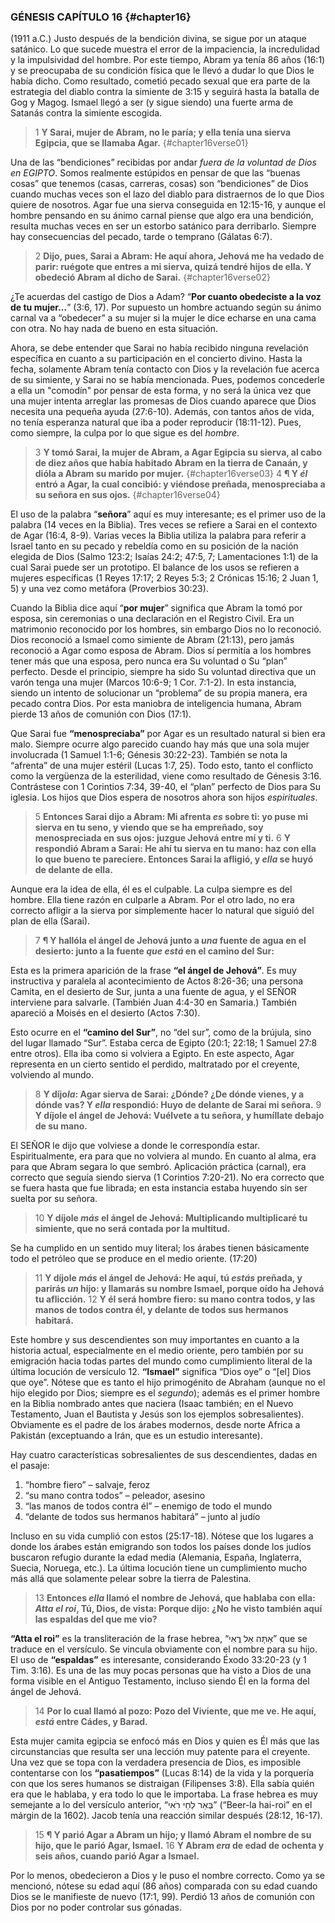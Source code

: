 ### GÉNESIS CAPÍTULO 16 {#chapter16}

(1911 a.C.) Justo después de la bendición divina, se sigue por un ataque satánico. Lo que sucede muestra el error de la impaciencia, la incredulidad y la impulsividad del hombre. Por este tiempo, Abram ya tenía 86 años (16:1) y se preocupaba de su condición física que le llevó a dudar lo que Dios le había dicho. Como resultado, cometió pecado sexual que era parte de la estrategia del diablo contra la simiente de 3:15 y seguirá hasta la batalla de Gog y Magog. Ismael llegó a ser (y sigue siendo) una fuerte arma de Satanás contra la simiente escogida.

>1 **Y Sarai, mujer de Abram, no le paría; y ella tenía una sierva Egipcia, que se llamaba Agar.** {#chapter16verse01}

Una de las “bendiciones” recibidas por andar *fuera de la voluntad de Dios en EGIPTO*. Somos realmente estúpidos en pensar de que las “buenas cosas” que tenemos (casas, carreras, cosas) son “bendiciones” de Dios cuando muchas veces son el lazo del diablo para distraernos de lo que Dios quiere de nosotros. Agar fue una sierva conseguida en 12:15-16, y aunque el hombre pensando en su ánimo carnal piense que algo era una bendición, resulta muchas veces en ser un estorbo satánico para derribarlo. Siempre hay consecuencias del pecado, tarde o temprano (Gálatas 6:7).

>2 **Dijo, pues, Sarai a Abram: He aquí ahora, Jehová me ha vedado de parir: ruégote que entres a mi sierva, quizá tendré hijos de ella. Y obedeció Abram al dicho de Sarai.** {#chapter16verse02}

¿Te acuerdas del castigo de Dios a Adam? “**Por cuanto obedeciste a la voz de tu mujer…**” (3:6, 17). Por supuesto un hombre actuando según su ánimo carnal va a “obedecer” a su mujer si la mujer le dice echarse en una cama con otra. No hay nada de bueno en esta situación.

Ahora, se debe entender que Sarai no había recibido ninguna revelación específica en cuanto a su participación en el concierto divino. Hasta la fecha, solamente Abram tenía contacto con Dios y la revelación fue acerca de su simiente, y Sarai no se había mencionada. Pues, podemos concederle a ella un "comodín" por pensar de esta forma, y no será la única vez que una mujer intenta arreglar las promesas de Dios cuando aparece que Dios necesita una pequeña ayuda (27:6-10). Además, con tantos años de vida, no tenía esperanza natural que iba a poder reproducir (18:11-12). Pues, como siempre, la culpa por lo que sigue es del *hombre*.

>3 **Y tomó Sarai, la mujer de Abram, a Agar Egipcia su sierva, al cabo de diez años que había habitado Abram en la tierra de Canaán, y dióla a Abram su marido por mujer.** {#chapter16verse03}
4 **¶ Y *él* entró a Agar, la cual concibió: y viéndose preñada, menospreciaba a su señora en sus ojos.** {#chapter16verse04}

El uso de la palabra “**señora**” aquí es muy interesante; es el primer uso de la palabra (14 veces en la Biblia). Tres veces se refiere a Sarai en el contexto de Agar (16:4, 8-9). Varias veces la Biblia utiliza la palabra para referir a Israel tanto en su pecado y rebeldía como en su posición de la nación elegida de Dios (Salmo 123:2; Isaías 24:2; 47:5, 7; Lamentaciones 1:1) de la cual Sarai puede ser un prototipo. El balance de los usos se refieren a mujeres específicas (1 Reyes 17:17; 2 Reyes 5:3; 2 Crónicas 15:16; 2 Juan 1, 5) y una vez como metáfora (Proverbios 30:23).

Cuando la Biblia dice aquí “**por mujer**” significa que Abram la tomó por esposa, sin ceremonias o una declaración en el Registro Civil. Era un matrimonio reconocido por los hombres, sin embargo Dios no lo reconoció. Dios reconoció a Ismael como simiente de Abram (21:13), pero jamás reconoció a Agar como esposa de Abram. Dios sí permitía a los hombres tener más que una esposa, pero nunca era Su voluntad o Su “plan” perfecto. Desde el principio, siempre ha sido Su voluntad directiva que un varón tenga una mujer (Marcos 10:6-9; 1 Cor. 7:1-2). In esta instancia, siendo un intento de solucionar un “problema” de su propia manera, era pecado contra Dios. Por esta maniobra de inteligencia humana, Abram pierde 13 años de comunión con Dios (17:1).

Que Sarai fue **“menospreciaba”** por Agar es un resultado natural si bien era malo. Siempre ocurre algo parecido cuando hay más que una sola mujer involucrada (1 Samuel 1:1-6; Génesis 30:22-23). También se nota la “afrenta” de una mujer estéril (Lucas 1:7, 25). Todo esto, tanto el conflicto como la vergüenza de la esterilidad, viene como resultado de Génesis 3:16. Contrástese con 1 Corintios 7:34, 39-40, el “plan” perfecto de Dios para Su iglesia. Los hijos que Dios espera de nosotros ahora son hijos *espirituales*.

>5 **Entonces Sarai dijo a Abram: Mi afrenta *es* sobre ti: yo puse mi sierva en tu seno, y viendo que se ha empreñado, soy menospreciada en sus ojos: juzgue Jehová entre mí y ti.**
6 **Y respondió Abram a Sarai: He ahí tu sierva en tu mano: haz con ella lo que bueno te pareciere. Entonces Sarai la afligió, y *ella* se huyó de delante de ella.**

Aunque era la idea de ella, él es el culpable. La culpa siempre es del hombre. Ella tiene razón en culparle a Abram. Por el otro lado, no era correcto afligir a la sierva por simplemente hacer lo natural que siguió del plan de ella (Sarai).

>7 **¶ Y hallóla el ángel de Jehová junto a *una* fuente de agua en el desierto: junto a la fuente *que está* en el camino del Sur:**

Esta es la primera aparición de la frase **“el ángel de Jehová”**. Es muy instructiva y paralela al acontecimiento de Actos 8:26-36; una persona Camita, en el desierto de Sur, junta a una fuente de agua, y el SEÑOR interviene para salvarle. (También Juan 4:4-30 en Samaria.) También apareció a Moisés en el desierto (Actos 7:30).

Esto ocurre en el **“camino del Sur”**, no “del sur”, como de la brújula, sino del lugar llamado “Sur”. Estaba cerca de Egipto (20:1; 22:18; 1 Samuel 27:8 entre otros). Ella iba como si volviera a Egipto. En este aspecto, Agar representa en un cierto sentido el perdido, maltratado por el creyente, volviendo al mundo.

>8 **Y díjo*la*: Agar sierva de Sarai: ¿Dónde? ¿De dónde vienes, y a dónde vas? Y *ella* respondió: Huyo de delante de Sarai mi señora.**
9 **Y díjole el ángel de Jehová: Vuélvete a tu señora, y humíllate debajo de su mano.**

El SEÑOR le dijo que volviese a donde le correspondía estar. Espiritualmente, era para que no volviera al mundo. En cuanto al alma, era para que Abram segara lo que sembró. Aplicación práctica (carnal), era correcto que seguía siendo sierva (1 Corintios 7:20-21). No era correcto que se fuera hasta que fue librada; en esta instancia estaba huyendo sin ser suelta por su señora.

>10 **Y díjole *más* el ángel de Jehová: Multiplicando multiplicaré tu simiente, que no será contada por la multitud.**

Se ha cumplido en un sentido muy literal; los árabes tienen básicamente todo el petróleo que se produce en el medio oriente. (17:20)

>11 **Y díjole *más* el ángel de Jehová: He aquí, tú *estás* preñada, y parirás *un* hijo: y llamarás su nombre Ismael, porque oído ha Jehová tu aflicción.**
12 **Y él será hombre fiero: su mano contra todos, y las manos de todos contra él, y delante de todos sus hermanos habitará.**

Este hombre y sus descendientes son muy importantes en cuanto a la historia actual, especialmente en el medio oriente, pero también por su emigración hacia todas partes del mundo como cumplimiento literal de la última locución de versículo 12. **“Ismael”** significa “Dios oye” o “[el] Dios que oye”. Nótese que es tanto el hijo primogénito de Abraham (aunque no el hijo elegido por Dios; siempre es el *segundo*); además es el primer hombre en la Biblia nombrado antes que naciera (Isaac también; en el Nuevo Testamento, Juan el Bautista y Jesús son los ejemplos sobresalientes). Obviamente es el padre de los árabes modernos, desde norte Africa a Pakistán (exceptuando a Irán, que es un estudio interesante).

Hay cuatro características sobresalientes de sus descendientes, dadas en el pasaje:
1.	“hombre fiero” – salvaje, feroz
2.	“su mano contra todos” – peleador, asesino
3.	“las manos de todos contra él” – enemigo de todo el mundo
4.	“delante de todos sus hermanos habitará” – junto al judío

Incluso en su vida cumplió con estos (25:17-18). Nótese que los lugares a donde los árabes están emigrando son todos los países donde los judíos buscaron refugio durante la edad media (Alemania, España, Inglaterra, Suecia, Noruega, etc.). La última locución tiene un cumplimiento mucho más allá que solamente pelear sobre la tierra de Palestina.

>13 **Entonces *ella* llamó el nombre de Jehová, que hablaba con ella: *Atta el roi*, Tú, Dios, de vista: Porque dijo: ¿No he visto también aquí las espaldas del que me vio?**

**“Atta el roi”** es la transliteración de la frase hebrea, “אַתָּה אֵל רֳאִי” que se traduce en el versículo. Se vincula obviamente con el nombre para su hijo. El uso de **“espaldas”** es interesante, considerando Éxodo 33:20-23 (y 1 Tim. 3:16). Es una de las muy pocas personas que ha visto a Dios de una forma visible en el Antiguo Testamento, incluso siendo Él en la forma del ángel de Jehová.

>14 **Por lo cual llamó al pozo: Pozo del Viviente, que me ve. He aquí, *está* entre Cádes, y Barad.**

Esta mujer camita egipcia se enfocó más en Dios y quien es Él más que las circunstancias que resulta ser una lección muy patente para el creyente. Una vez que se topa con la verdadera presencia de Dios, es imposible contentarse con los **“pasatiempos”** (Lucas 8:14) de la vida y la porquería con que los seres humanos se distraigan (Filipenses 3:8). Ella sabía quién era que le hablaba, y era todo lo que le importaba. La frase hebrea es muy semejante a lo del versículo anterior, “בְּאֵר לַחַי רֹאִי” (“Beer-la hai-roi” en el márgin de la 1602). Jacob tenía una reacción similar después (28:12, 16-17).

>15 **¶ Y parió Agar a Abram un hijo; y llamó Abram el nombre de su hijo, que le parió Agar, Ismael.**
16 **Y Abram *era* de edad de ochenta y seis años, cuando parió Agar a Ismael.**

Por lo menos, obedecieron a Dios y le puso el nombre correcto. Como ya se mencionó, nótese su edad aquí (86 años) comparada con su edad cuando Dios se le manifieste de nuevo (17:1, 99). Perdió 13 años de comunión con Dios por no poder controlar sus gónadas.
